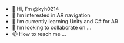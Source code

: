 - 👋 Hi, I’m @kyh0214
- 👀 I’m interested in AR navigation 
- 🌱 I’m currently learning Unity and C# for AR
- 💞️ I’m looking to collaborate on ...
- 📫 How to reach me ...

<!---
kyh0214/kyh0214 is a ✨ special ✨ repository because its `README.md` (this file) appears on your GitHub profile.
You can click the Preview link to take a look at your changes.
--->
